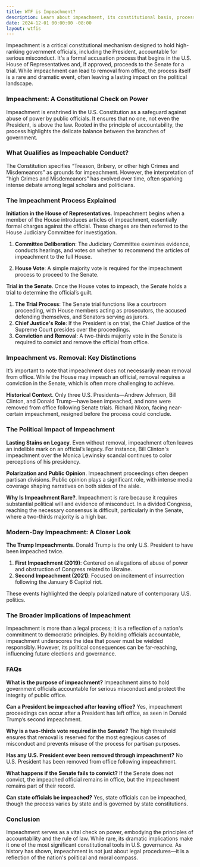 ```yaml
---
title: WTF is Impeachment?
description: Learn about impeachment, its constitutional basis, process, and role in holding leaders like Trump accountable in U.S. politics.
date: 2024-12-01 00:00:00 -08:00
layout: wtfis
---
```


Impeachment is a critical constitutional mechanism designed to hold high-ranking government officials, including the President, accountable for serious misconduct. It's a formal accusation process that begins in the U.S. House of Representatives and, if approved, proceeds to the Senate for a trial. While impeachment can lead to removal from office, the process itself is a rare and dramatic event, often leaving a lasting impact on the political landscape.

### Impeachment: A Constitutional Check on Power

Impeachment is enshrined in the U.S. Constitution as a safeguard against abuse of power by public officials. It ensures that no one, not even the President, is above the law. Rooted in the principle of accountability, the process highlights the delicate balance between the branches of government.

### What Qualifies as Impeachable Conduct?

The Constitution specifies “Treason, Bribery, or other high Crimes and Misdemeanors” as grounds for impeachment. However, the interpretation of “high Crimes and Misdemeanors” has evolved over time, often sparking intense debate among legal scholars and politicians.

### The Impeachment Process Explained

**Initiation in the House of Representatives**. Impeachment begins when a member of the House introduces articles of impeachment, essentially formal charges against the official. These charges are then referred to the House Judiciary Committee for investigation.

1. **Committee Deliberation**: The Judiciary Committee examines evidence, conducts hearings, and votes on whether to recommend the articles of impeachment to the full House.

2. **House Vote**: A simple majority vote is required for the impeachment process to proceed to the Senate.

**Trial in the Senate**. Once the House votes to impeach, the Senate holds a trial to determine the official’s guilt.

1. **The Trial Process**: The Senate trial functions like a courtroom proceeding, with House members acting as prosecutors, the accused defending themselves, and Senators serving as jurors.
2. **Chief Justice's Role**: If the President is on trial, the Chief Justice of the Supreme Court presides over the proceedings.
3. **Conviction and Removal**: A two-thirds majority vote in the Senate is required to convict and remove the official from office.

### Impeachment vs. Removal: Key Distinctions

It’s important to note that impeachment does not necessarily mean removal from office. While the House may impeach an official, removal requires a conviction in the Senate, which is often more challenging to achieve.

**Historical Context**. Only three U.S. Presidents—Andrew Johnson, Bill Clinton, and Donald Trump—have been impeached, and none were removed from office following Senate trials. Richard Nixon, facing near-certain impeachment, resigned before the process could conclude.

### The Political Impact of Impeachment

**Lasting Stains on Legacy**. Even without removal, impeachment often leaves an indelible mark on an official’s legacy. For instance, Bill Clinton's impeachment over the Monica Lewinsky scandal continues to color perceptions of his presidency.

**Polarization and Public Opinion**. Impeachment proceedings often deepen partisan divisions. Public opinion plays a significant role, with intense media coverage shaping narratives on both sides of the aisle.

**Why Is Impeachment Rare?**. Impeachment is rare because it requires substantial political will and evidence of misconduct. In a divided Congress, reaching the necessary consensus is difficult, particularly in the Senate, where a two-thirds majority is a high bar.

### Modern-Day Impeachment: A Closer Look

**The Trump Impeachments**. Donald Trump is the only U.S. President to have been impeached twice.

1. **First Impeachment (2019)**: Centered on allegations of abuse of power and obstruction of Congress related to Ukraine.
2. **Second Impeachment (2021)**: Focused on incitement of insurrection following the January 6 Capitol riot.

These events highlighted the deeply polarized nature of contemporary U.S. politics.

### The Broader Implications of Impeachment

Impeachment is more than a legal process; it is a reflection of a nation's commitment to democratic principles. By holding officials accountable, impeachment underscores the idea that power must be wielded responsibly. However, its political consequences can be far-reaching, influencing future elections and governance.

### FAQs
**What is the purpose of impeachment?**
Impeachment aims to hold government officials accountable for serious misconduct and protect the integrity of public office.

**Can a President be impeached after leaving office?**
Yes, impeachment proceedings can occur after a President has left office, as seen in Donald Trump’s second impeachment.

**Why is a two-thirds vote required in the Senate?**
The high threshold ensures that removal is reserved for the most egregious cases of misconduct and prevents misuse of the process for partisan purposes.

**Has any U.S. President ever been removed through impeachment?**
No U.S. President has been removed from office following impeachment.

**What happens if the Senate fails to convict?**
If the Senate does not convict, the impeached official remains in office, but the impeachment remains part of their record.

**Can state officials be impeached?**
Yes, state officials can be impeached, though the process varies by state and is governed by state constitutions.

### Conclusion

Impeachment serves as a vital check on power, embodying the principles of accountability and the rule of law. While rare, its dramatic implications make it one of the most significant constitutional tools in U.S. governance. As history has shown, impeachment is not just about legal procedures—it is a reflection of the nation's political and moral compass.